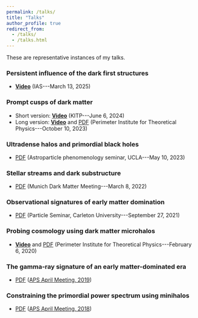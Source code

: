 ```yaml
---
permalink: /talks/
title: "Talks"
author_profile: true
redirect_from: 
  - /talks/
  - /talks.html
---
```


These are representative instances of my talks.

### Persistent influence of the dark first structures
- [**Video**](https://youtu.be/bQmImki4HTg?si=5h-I-KUxXpMfixM1) (IAS---March 13, 2025)

### Prompt cusps of dark matter
- Short version: [**Video**](https://online.kitp.ucsb.edu/online/darkmatter-c24/delos/) (KITP---June 6, 2024)
- Long version: [**Video**](https://pirsa.org/23100055) and [PDF](/files/talk_promptcusps.pdf) (Perimeter Institute for Theoretical Physics---October 10, 2023)

### Ultradense halos and primordial black holes
- [PDF](/files/talk_ultradense.pdf) (Astroparticle phenomenology seminar, UCLA---May 10, 2023)

### Stellar streams and dark substructure
- [PDF](/files/talk_stellarstreams.pdf) (Munich Dark Matter Meeting---March 8, 2022)

### Observational signatures of early matter domination
- [PDF](/files/talk_emd.pdf) (Particle Seminar, Carleton University---September 27, 2021)

### Probing cosmology using dark matter microhalos
- [**Video**](https://pirsa.org/20020051) and [PDF](/files/talk_pi.pdf) (Perimeter Institute for Theoretical Physics---February 6, 2020)

### The gamma-ray signature of an early matter-dominated era
- [PDF](/files/talk_apr19.pdf) ([APS April Meeting, 2019](https://meetings.aps.org/Meeting/APR19/Session/B11.2))

### Constraining the primordial power spectrum using minihalos
- [PDF](/files/talk_apr18.pdf) ([APS April Meeting, 2018](http://meetings.aps.org/Meeting/APR18/Session/S15.3))